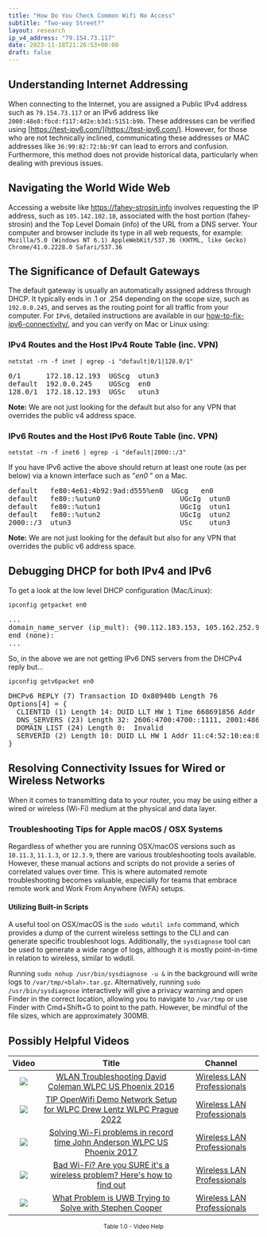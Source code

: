 ```yaml
---
title: "How Do You Check Common Wifi No Access"
subtitle: "Two-way Street?"
layout: research
ip_v4_address: "79.154.73.117"
date: 2023-11-18T21:26:53+00:00
draft: false
---
```


## Understanding Internet Addressing

When connecting to the Internet, you are assigned a Public IPv4 address such as ```79.154.73.117``` or an IPv6 address like ```2000:48e8:fbcd:f117:4d2e:b3d1:5151:b9b```. These addresses can be verified using [https://test-ipv6.com/](https://test-ipv6.com/). However, for those who are not technically inclined, communicating these addresses or MAC addresses like ```36:99:82:72:bb:9f``` can lead to errors and confusion. Furthermore, this method does not provide historical data, particularly when dealing with previous issues.
## Navigating the World Wide Web
Accessing a website like https://fahey-strosin.info involves requesting the IP address, such as ```105.142.102.18```, associated with the host portion (fahey-strosin) and the Top Level Domain (info) of the URL from a DNS server. Your computer and browser include its type in all web requests, for example: <br>```Mozilla/5.0 (Windows NT 6.1) AppleWebKit/537.36 (KHTML, like Gecko) Chrome/41.0.2228.0 Safari/537.36```
## The Significance of Default Gateways
The default gateway is usually an automatically assigned address through DHCP. It typically ends in .1 or .254 depending on the scope size, such as ```192.0.0.245```, and serves as the routing point for all traffic from your computer. For ```IPv6```, detailed instructions are available in our [how-to-fix-ipv6-connectivity/](/blog/how-to-fix-ipv6-connectivity/), and you can verify on Mac or Linux using:
<br>
### IPv4 Routes and the Host IPv4 Route Table (inc. VPN)
```netstat -rn -f inet | egrep -i "default|0/1|128.0/1"```

<pre>
0/1      172.18.12.193  UGScg  utun3
default  192.0.0.245    UGScg  en0
128.0/1  172.18.12.193  UGSc   utun3</pre>

**Note:** We are not just looking for the default but also for any VPN that overrides the public v4 address space.

### IPv6 Routes and the Host IPv6 Route Table (inc. VPN)
```netstat -rn -f inet6 | egrep -i "default|2000::/3"```

If you have IPv6 active the above should return at least one route (as per below) via a known interface such as "_en0_ " on a Mac. 

<pre>
default   fe80:4e61:4b92:9ad:d555%en0  UGcg   en0
default   fe80::%utun0                   UGcIg  utun0
default   fe80::%utun1                   UGcIg  utun1
default   fe80::%utun2                   UGcIg  utun2
2000::/3  utun3                          USc    utun3</pre>

**Note:** We are not just looking for the default but also for any VPN that overrides the public v6 address space.
<br>

## Debugging DHCP for both IPv4 and IPv6

To get a look at the low level DHCP configuration (Mac/Linux): 

```ipconfig getpacket en0```

<pre>
...
domain_name_server (ip_mult): {90.112.183.153, 105.162.252.96}
end (none):
...</pre>

So, in the above we are not getting IPv6 DNS servers from the DHCPv4 reply but...

```ipconfig getv6packet en0```

<pre>
DHCPv6 REPLY (7) Transaction ID 0x80940b Length 76
Options[4] = {
  CLIENTID (1) Length 14: DUID LLT HW 1 Time 668691856 Addr 36:99:82:72:bb:9f
  DNS_SERVERS (23) Length 32: 2606:4700:4700::1111, 2001:4860:4860::8844
  DOMAIN_LIST (24) Length 0:  Invalid
  SERVERID (2) Length 10: DUID LL HW 1 Addr 11:c4:52:10:ea:02
}</pre>




## Resolving Connectivity Issues for Wired or Wireless Networks

When it comes to transmitting data to your router, you may be using either a wired or wireless (Wi-Fi) medium at the physical and data layer.
### Troubleshooting Tips for Apple macOS / OSX Systems
Regardless of whether you are running OSX/macOS versions such as ```10.11.3```, ```11.1.3```, or ```12.3.9```, there are various troubleshooting tools available. However, these manual actions and scripts do not provide a series of correlated values over time. This is where automated remote troubleshooting becomes valuable, especially for teams that embrace remote work and Work From Anywhere (WFA) setups.
#### Utilizing Built-in Scripts
A useful tool on OSX/macOS is the ```sudo wdutil info``` command, which provides a dump of the current wireless settings to the CLI and can generate specific troubleshoot logs. Additionally, the ```sysdiagnose``` tool can be used to generate a wide range of logs, although it is mostly point-in-time in relation to wireless, similar to wdutil.

Running ```sudo nohup /usr/bin/sysdiagnose -u &``` in the background will write logs to ```/var/tmp/<blah>.tar.gz```. Alternatively, running ```sudo /usr/bin/sysdiagnose``` interactively will give a privacy warning and open Finder in the correct location, allowing you to navigate to ```/var/tmp``` or use Finder with Cmd+Shift+G to point to the path. However, be mindful of the file sizes, which are approximately 300MB.
## Possibly Helpful Videos

<link href="/plugins/lity/css/lity.min.css" rel="stylesheet">
<script src="/plugins/lity/js/lity.min.js"></script>
<div class="table1-start"></div>

|Video | Title | Channel |
| :---: | :---: | :---: |
|<a href="https://www.youtube.com/watch?v=5nvwM3bDvbY" data-lity><img src="https://i.ytimg.com/vi/5nvwM3bDvbY/default.jpg" class="img-fluid"></a>|<a href="https://www.youtube.com/watch?v=5nvwM3bDvbY" data-lity>WLAN Troubleshooting   David Coleman   WLPC US Phoenix 2016</a>|<a target="_blank" href="https://www.youtube.com/channel/UCIzBSS46vcqhwmBZ7ZpY-yg" >Wireless LAN Professionals</a>|
|<a href="https://www.youtube.com/watch?v=IDWliQnBNYM" data-lity><img src="https://i.ytimg.com/vi/IDWliQnBNYM/default.jpg" class="img-fluid"></a>|<a href="https://www.youtube.com/watch?v=IDWliQnBNYM" data-lity>TIP OpenWifi Demo Network Setup for WLPC   Drew Lentz   WLPC Prague 2022</a>|<a target="_blank" href="https://www.youtube.com/channel/UCIzBSS46vcqhwmBZ7ZpY-yg" >Wireless LAN Professionals</a>|
|<a href="https://www.youtube.com/watch?v=s0FBo08Sw4A" data-lity><img src="https://i.ytimg.com/vi/s0FBo08Sw4A/default.jpg" class="img-fluid"></a>|<a href="https://www.youtube.com/watch?v=s0FBo08Sw4A" data-lity>Solving Wi-Fi problems in record time   John Anderson   WLPC US Phoenix 2017</a>|<a target="_blank" href="https://www.youtube.com/channel/UCIzBSS46vcqhwmBZ7ZpY-yg" >Wireless LAN Professionals</a>|
|<a href="https://www.youtube.com/watch?v=1G4qihqHZJ0" data-lity><img src="https://i.ytimg.com/vi/1G4qihqHZJ0/default.jpg" class="img-fluid"></a>|<a href="https://www.youtube.com/watch?v=1G4qihqHZJ0" data-lity>Bad Wi-Fi? Are you SURE it&#39;s a wireless problem? Here&#39;s how to find out</a>|<a target="_blank" href="https://www.youtube.com/channel/UCIzBSS46vcqhwmBZ7ZpY-yg" >Wireless LAN Professionals</a>|
|<a href="https://www.youtube.com/watch?v=zq5WOz06k_k" data-lity><img src="https://i.ytimg.com/vi/zq5WOz06k_k/default.jpg" class="img-fluid"></a>|<a href="https://www.youtube.com/watch?v=zq5WOz06k_k" data-lity>What Problem is UWB Trying to Solve with Stephen Cooper</a>|<a target="_blank" href="https://www.youtube.com/channel/UCIzBSS46vcqhwmBZ7ZpY-yg" >Wireless LAN Professionals</a>|

<center><small>Table 1.0 - Video Help</small></center>
 <br>
<div class="table1-end"></div>
<script type="text/javascript">
(function() {
    $('div.table1-start').nextUntil('div.table1-end', 'table').addClass('table thead-dark table-striped table-responsive rounded').attr('id', 't1');
    $('#t1').find('thead').addClass('thead-dark');
})();
</script>
